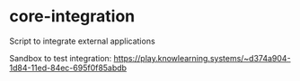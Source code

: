 # core-integration
Script to integrate external applications

Sandbox to test integration: https://play.knowlearning.systems/~d374a904-1d84-11ed-84ec-695f0f85abdb
